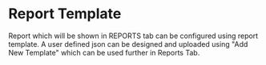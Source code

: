 # Report Template

Report which will be shown in REPORTS tab can be configured using report template. A user defined json can be designed and uploaded using "Add New Template" which can be used further in Reports Tab.
